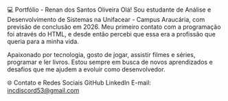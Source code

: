 💻 Portfólio - Renan dos Santos Oliveira
Olá! Sou estudante de Análise e Desenvolvimento de Sistemas na Unifacear - Campus Araucária, com previsão de conclusão em 2026. Meu primeiro contato com a programação foi através do HTML, e desde então percebi que essa era a profissão que queria para a minha vida.

Apaixonado por tecnologia, gosto de jogar, assistir filmes e séries, programar e ler livros. Estou sempre em busca de novos aprendizados e desafios que me ajudem a evoluir como desenvolvedor.

🌐 Contato e Redes Sociais
GitHub
LinkedIn
E-mail: incdiscord53@gmail.com